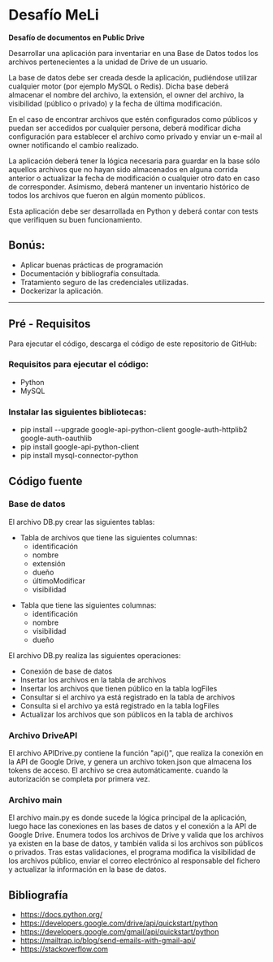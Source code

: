 # Desafío MeLi

**Desafío de documentos en Public Drive**

Desarrollar una aplicación para inventariar en una Base de Datos todos los archivos pertenecientes a la unidad de Drive de un usuario.

La base de datos debe ser creada desde la aplicación, pudiéndose utilizar cualquier motor (por ejemplo MySQL o Redis). Dicha base deberá almacenar el nombre del archivo, la extensión, el owner del archivo, la visibilidad (público o privado) y la fecha de última modificación.

En el caso de encontrar archivos que estén configurados como públicos y puedan ser accedidos por cualquier persona, deberá modificar dicha configuración para establecer el archivo como privado y enviar un e-mail al owner notificando el cambio realizado.

La aplicación deberá tener la lógica necesaria para guardar en la base sólo aquellos archivos que no hayan sido almacenados en alguna corrida anterior o actualizar la fecha de modificación o cualquier otro dato en caso de corresponder. Asimismo, deberá mantener un inventario histórico de todos los archivos que fueron en algún momento públicos.

Esta aplicación debe ser desarrollada en Python y deberá contar con tests que verifiquen su buen funcionamiento.

## Bonús:
- Aplicar buenas prácticas de programación
- Documentación y bibliografía consultada.
- Tratamiento seguro de las credenciales utilizadas.
- Dockerizar la aplicación.

---

## Pré - Requisitos

Para ejecutar el código, descarga el código de este repositorio de GitHub:

### Requisitos para ejecutar el código:

- Python
- MySQL

### Instalar las siguientes bibliotecas:
  * pip install --upgrade google-api-python-client google-auth-httplib2 google-auth-oauthlib
  * pip install google-api-python-client
  * pip install mysql-connector-python

## Código fuente
### Base de datos
El archivo DB.py crear las siguientes tablas:
* Tabla de archivos que tiene las siguientes columnas:
  - identificación
  - nombre
  - extensión
  - dueño
  - últimoModificar
  - visibilidad
- Tabla que tiene las siguientes columnas:
  - identificación
  - nombre
  - visibilidad
  - dueño

El archivo DB.py realiza las siguientes operaciones:
- Conexión de base de datos
- Insertar los archivos en la tabla de archivos
- Insertar los archivos que tienen público en la tabla logFiles
- Consultar si el archivo ya está registrado en la tabla de archivos
- Consulta si el archivo ya está registrado en la tabla logFiles
- Actualizar los archivos que son públicos en la tabla de archivos

### Archivo DriveAPI
El archivo APIDrive.py contiene la función "api()", que realiza la conexión en la API de Google Drive,
y genera un archivo token.json que almacena los tokens de acceso. El archivo se crea automáticamente.
cuando la autorización se completa por primera vez.

### Archivo main
El archivo main.py es donde sucede la lógica principal de la aplicación, luego hace las conexiones en las bases de datos y el
conexión a la API de Google Drive. Enumera todos los archivos de Drive y valida que los archivos ya existen en la base de datos, y
también valida si los archivos son públicos o privados. Tras estas validaciones, el programa modifica la visibilidad de los archivos
público, enviar el correo electrónico al responsable del fichero y actualizar la información en la base de datos.

## Bibliografía

- https://docs.python.org/
- https://developers.google.com/drive/api/quickstart/python
- https://developers.google.com/gmail/api/quickstart/python
- https://mailtrap.io/blog/send-emails-with-gmail-api/
- https://stackoverflow.com